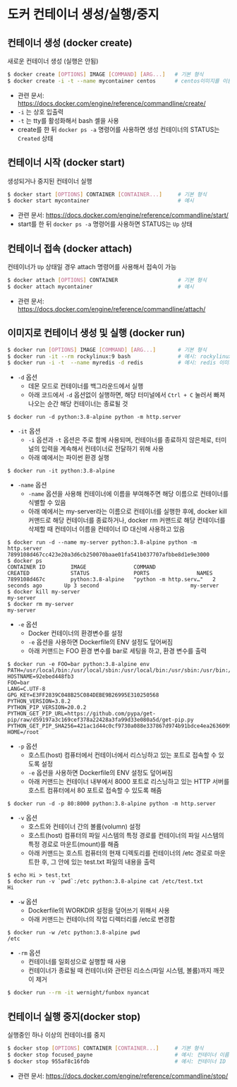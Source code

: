 # 도커 컨테이너 생성/실행/중지

##  컨테이너 생성 (docker create)
새로운 컨테이너 생성 (실행은 안됨)
```bash
$ docker create [OPTIONS] IMAGE [COMMAND] [ARG...]   # 기본 형식
$ docker create -i -t --name mycontainer centos      # centos이미지를 이용해 mycontainer 컨테이너 생성
```
- 관련 문서: https://docs.docker.com/engine/reference/commandline/create/
- `-i` 는 상호 입출력
- `-t` 는 tty를 활성화해서 bash 셸을 사용
- create를 한 뒤 `docker ps -a` 명령어를 사용하면 생성 컨테이너의 STATUS는 `Created` 상태

##  컨테이너 시작 (docker start)
생성되거나 중지된 컨테이너 실행
```bash
$ docker start [OPTIONS] CONTAINER [CONTAINER...]     # 기본 형식
$ docker start mycontainer                            # 예시
```
- 관련 문서: https://docs.docker.com/engine/reference/commandline/start/
- start를 한 뒤 `docker ps -a` 명령어를 사용하면 STATUS는 `Up` 상태

##  컨테이너 접속 (docker attach)
컨테이너가 `Up` 상태일 경우 attach 명령어를 사용해서 접속이 가능
```bash
$ docker attach [OPTIONS] CONTAINER                   # 기본 형식
$ docker attach mycontainer                           # 예시
```
- 관련 문서: https://docs.docker.com/engine/reference/commandline/attach/


##  이미지로 컨테이너 생성 및 실행 (docker run)

```bash
$ docker run [OPTIONS] IMAGE [COMMAND] [ARG...]       # 기본 형식
$ docker run -it --rm rockylinux:9 bash               # 예시: rockylinux:9 이미지를 사용해서, 이어지는 bash 명령어를 실행(exit로 탈출)
$ docker run -i -t  --name myredis -d redis           # 예시: redis 이미지를 사용해서 myredis로 컨테이너 이름을 지정하고, 실행
```

* ```-d``` 옵션
  * 데몬 모드로 컨테이너를 백그라운드에서 실행
  * 아래 코드에서 ```-d``` 옵션없이 실행하면, 해당 터미널에서 ```Ctrl + C``` 눌러서 빠져나오는 순간 해당 컨테이너는 종료될 것
```
$ docker run -d python:3.8-alpine python -m http.server
```

* ```-it``` 옵션
  * ```-i``` 옵션과 ```-t``` 옵션은 주로 함께 사용되며, 컨테이너를 종료하지 않은체로, 터미널의 입력을 계속해서 컨테이너로 전달하기 위해 사용
  * 아래 예에서는 파이썬 환경 실행
```
$ docker run -it python:3.8-alpine
```

* ```-name``` 옵션
  * ```-name``` 옵션을 사용해 컨테이너에 이름을 부여해주면 해당 이름으로 컨테이너를 식별할 수 있음
  * 아래 예에서는 my-server라는 이름으로 컨테이너를 실행한 후에, docker kill 커맨드로 해당 컨테이너를 종료하거나, docker rm 커맨드로 해당 컨테이너를 삭제할 때 컨테이너 이름을 컨테이너 ID 대신에 사용하고 있음
```
$ docker run -d --name my-server python:3.8-alpine python -m http.server
7899108d467cc423e20a3d6cb250070baae01fa541b037707afbbe8d1e9e3000
$ docker ps
CONTAINER ID        IMAGE               COMMAND                  CREATED             STATUS              PORTS               NAMES
7899108d467c        python:3.8-alpine   "python -m http.serv…"   2 seconds ago       Up 3 second                             my-server
$ docker kill my-server
my-server
$ docker rm my-server
my-server
```

* ```-e``` 옵션
  * Docker 컨테이너의 환경변수를 설정
  * ```-e``` 옵션을 사용하면 Dockerfile의 ENV 설정도 덮어써짐
  * 아래 커맨드는 FOO 환경 변수를 bar로 세팅을 하고, 환경 변수를 출력

```
$ docker run -e FOO=bar python:3.8-alpine env
PATH=/usr/local/bin:/usr/local/sbin:/usr/local/bin:/usr/sbin:/usr/bin:/sbin:/bin
HOSTNAME=92ebed448fb3
FOO=bar
LANG=C.UTF-8
GPG_KEY=E3FF2839C048B25C084DEBE9B26995E310250568
PYTHON_VERSION=3.8.2
PYTHON_PIP_VERSION=20.0.2
PYTHON_GET_PIP_URL=https://github.com/pypa/get-pip/raw/d59197a3c169cef378a22428a3fa99d33e080a5d/get-pip.py
PYTHON_GET_PIP_SHA256=421ac1d44c0cf9730a088e337867d974b91bdce4ea2636099275071878cc189e
HOME=/root
```

* ```-p``` 옵션
  * 호스트(host) 컴퓨터에서 컨테이너에서 리스닝하고 있는 포트로 접속할 수 있도록 설정
  * ```-e``` 옵션을 사용하면 Dockerfile의 ENV 설정도 덮어써짐
  * 아래 커맨드는 컨테이너 내부에서 8000 포트로 리스닝하고 있는 HTTP 서버를 호스트 컴퓨터에서 80 포트로 접속할 수 있도록 해줌

```
$ docker run -d -p 80:8000 python:3.8-alpine python -m http.server
```

* ```-v``` 옵션
  * 호스트와 컨테이너 간의 볼륨(volumn) 설정
  * 호스트(host) 컴퓨터의 파일 시스템의 특정 경로를 컨테이너의 파일 시스템의 특정 경로로 마운트(mount)를 해줌
  * 아래 커맨드는 호스트 컴퓨터의 현재 디렉토리를 컨테이너의 /etc 경로로 마운트한 후, 그 안에 있는 test.txt 파일의 내용을 출력

```
$ echo Hi > test.txt
$ docker run -v `pwd`:/etc python:3.8-alpine cat /etc/test.txt
Hi
```

* ```-w``` 옵션
  * Dockerfile의 WORKDIR 설정을 덮어쓰기 위해서 사용
  * 아래 커맨드는 컨테이너의 작업 디렉터리를 /etc로 변경함

```
$ docker run -w /etc python:3.8-alpine pwd
/etc
```

* ```-rm``` 옵션
  * 컨테이너를 일회성으로 실행할 때 사용
  * 컨테이너가 종료될 때 컨테이너와 관련된 리소스(파일 시스템, 볼륨)까지 깨끗이 제거
```bash
$ docker run --rm -it wernight/funbox nyancat
```


##  컨테이너 실행 중지(docker stop)
실행중인 하나 이상의 컨테이너를 중지
```bash
$ docker stop [OPTIONS] CONTAINER [CONTAINER...]     # 기본 형식
$ docker stop focused_payne                          # 예시: 컨테이너 이름
$ docker stop 955af8c16fdb                           # 예시: 컨테이너 ID
```
- 관련 문서: https://docs.docker.com/engine/reference/commandline/stop/


